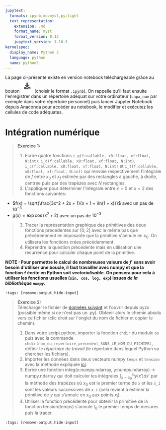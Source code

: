 ```yaml
---
jupytext:
  formats: ipynb,md:myst,py:light
  text_representation:
    extension: .md
    format_name: myst
    format_version: 0.13
    jupytext_version: 1.10.3
kernelspec:
  display_name: Python 3
  language: python
  name: python3
---
```

La page ci-présente existe en version notebook téléchargeable grâce au bouton ![Bouton](./images/bouton_tl.png) (choisir le format `.ipynb`). On rappelle qu'il faut ensuite l'enregistrer dans un répertoire adéquat sur votre ordinateur (`capa_num` par exemple dans votre répertoire personnel) puis lancer Jupyter Notebook depuis Anaconda pour accéder au notebook, le modifier et exécutez les cellules de code adéquates.

# Intégration numérique

> __Exercice 1:__  
> 1. Ecrire quatre fonctions `i_g(f:callable, x0:float, xf:float, N:int)`, `i_d(f:callable, x0:float, xf:float, N:int)`, `i_c(f:callable, x0:float, xf:float, N:int)` et `i_t(f:callable, x0:float, xf:float, N:int)` qui renvoie respectivement l'intégrale de $f$ entre $x_0$ et $x_f$ estimée par des rectangles à gauche, à droite, centrée puis par des trapèzes avec $N$ rectangles.
> 2. L'appliquer pour déterminer l'intégrale entre $x=0$ et $x=2$ des fonctions suivantes:
* $f(x) = \sqrt{\frac{3x^2 + 2x + 1}{x + 1 + \ln(1 + x)}}$ avec un pas de $10^{-3}$
* $g(x) = \exp{\cos(x^2 + 2)}$  avec un pas de $10^{-3}$
> 3. Tracer la représentation graphique des primitives des deux fonctions précédentes sur $[0,2]$ avec le même pas que précédemment en imposante que la primitive s'annule en $x_0$. On utilisera les fonctions crées précédemment.
> 4. Reprendre la question précédente mais en utilisation une récurrence pour calculer chaque point de la primitive.

__NOTE : Pour permettre le calcul de nombreuses valeurs de $f'$ sans avoir besoin d'utiliser une boucle, il faut travailler avec numpy et que la fonction `f` écrite en Python soit _vectorialisable._ On pensera pour cela à utiliser les fonctions usuelles (`sin, cos, log, exp`) issues _de la bibliothèque `numpy`_.__

```{code-cell}
:tags: [remove-output,hide-input]

```

> __Exercice 2:__  
> Télécharger le fichier de [données suivant](https://github.com/pcsi3physiquestan/donnees_exp/blob/main/circuit_rc.dat?raw=true) et l'ouvrir depuis pyzo (possible même si ce n'est pas un .py). Obtenir alors le chemin absolu vers ce fichier (clic droit sur l'onglet du nom de fichier et copier le chemin).
> 1. Dans votre script python, importer la fonction `chdir` du module `os` puis avec la commande `chdir(nom_du_repertoire_precedent_SANS_LE_NOM_DU_FICHIER)`, définir le _répertoire de travail_ (le répertoire dans lequel Python va chercher les fichiers).
> 2. Importer les données dans deux vecteurs numpy `temps` et `tension` avec la méthode expliquée [ici](https://pcsi3physiquestan.github.io/intro_python/notebook/import_file.html#preparer-l-importation).
> 3. Ecrire une fonction integ(x:numpy.ndarray, y:numpy.ndarray) -> numpy.ndarray qui doit calculer les intégrales $\int_{x=x_0}^{x_i} y(x')dx'$ par la méthode des trapèzes où $x_0$ est le premier terme de `x` et les `x_i` sont les valeurs successives de `x_i` (cela revient à estimer la primitive de $y$ qui s'annule en $x_0$ aux points $x_i$).
> 4. Utiliser la fonction précédente pour obtenir la primitive de la fonction tension(temps) s'annule $t_0$ le premier temps de mesures puis la tracer.

```{code-cell}
:tags: [remove-output,hide-input]

```